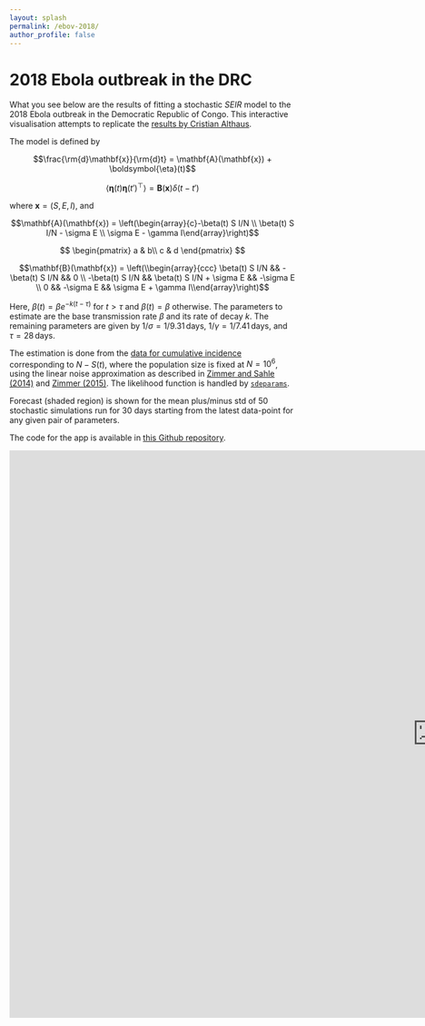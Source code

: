 ```yaml
---
layout: splash
permalink: /ebov-2018/
author_profile: false
---
```


# 2018 Ebola outbreak in the DRC

What you see below are the results of fitting a stochastic *SEIR* model to the 2018 Ebola outbreak in the Democratic Republic of Congo. This interactive visualisation attempts to replicate the [results by Cristian Althaus](https://github.com/calthaus/Ebola/tree/master/DRC%20%28GitHub%202018%29).

The model is defined by

$$\frac{\rm{d}\mathbf{x}}{\rm{d}t} = \mathbf{A}(\mathbf{x}) + \boldsymbol{\eta}(t)$$

$$\left\langle \boldsymbol{\eta}(t)\boldsymbol{\eta}(t')^\top\right\rangle = \mathbf{B}(\mathbf{x}) \delta(t-t')$$

where $\mathbf{x}=(S,E,I)$, and

$$\mathbf{A}(\mathbf{x}) = \left(\begin{array}{c}-\beta(t) S I/N \\ \beta(t) S I/N - \sigma E \\ \sigma E - \gamma I\end{array}\right)$$

$$
  \begin{pmatrix}
    a & b\\
    c & d
  \end{pmatrix}
$$

$$\mathbf{B}(\mathbf{x}) = \left(\\begin{array}{ccc} \beta(t) S I/N && -\beta(t) S I/N && 0 \\ -\beta(t) S I/N && \beta(t) S I/N + \sigma E && -\sigma E \\ 0 && -\sigma E && \sigma E + \gamma I\\end{array}\right)$$

Here, $\beta(t)=\beta e^{-k(t-\tau)}$ for $t>\tau$ and $\beta(t)=\beta$ otherwise. The parameters to estimate are the base transmission rate $\beta$ and its rate of decay $k$. The remaining parameters are given by $1/\sigma=1/9.31\,\text{days}$, $1/\gamma=1/7.41\,\text{days}$, and $\tau=28\,\text{days}$.

The estimation is done from the [data for cumulative incidence](https://github.com/calthaus/Ebola/blob/master/DRC%20%28GitHub%202018%29/Ebola_outbreak_DRC2018_data.csv) corresponding to $N-S(t)$, where the population size is fixed at $N=10^6$, using the linear noise approximation as described in [Zimmer and Sahle (2014)](http://ieeexplore.ieee.org/abstract/document/7277317/) and [Zimmer (2015)](https://www.sciencedirect.com/science/article/pii/S0025556415001698). The likelihood function is handled by [`sdeparams`](https://github.com/cparrarojas/sde-parameter-estimation/).

Forecast (shaded region) is shown for the mean plus/minus std of 50 stochastic simulations run for 30 days starting from the latest data-point for any given pair of parameters.

The code for the app is available in [this Github repository](https://github.com/cparrarojas/ebov-2018/).

<html xmlns="http://www.w3.org/1999/xhtml"><div>
    <body><iframe width="1500px" height="1000px" frameborder="0" src="https://ebov-2018.herokuapp.com" /></body></div>
</html>
